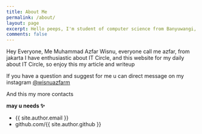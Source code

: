 ```yaml
---
title: About Me
permalink: /about/
layout: page
excerpt: Hello peeps, I'm student of computer science from Banyuwangi, living in Jogjakarta. This blog for documentation about my programming journey, running on jekyll, hosting on netlify and using my own simple theme.
comments: false
---
```


Hey Everyone, Me Muhammad Azfar Wisnu, everyone call me azfar, from jakarta I have enthusiastic about IT Circle, and this website for my daily about IT Circle, so enjoy this my article and writeup

If you have a question and suggest for me u can direct message on my instagram <a href="instagram.com/wisnuazfarm">@wisnuazfarm</a>

And this my more contacts

**may u needs ✨**

- {{ site.author.email }} 
- github.com/{{ site.author.github }}
